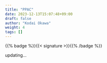 ```yaml
---
title: "PPAC"
date: 2023-12-13T15:07:48+09:00
draft: false
author: "Kodai Okawa"
weight: 4
tags: []
---
```


{{% badge %}}{{< signature >}}{{% /badge %}}

updating...
